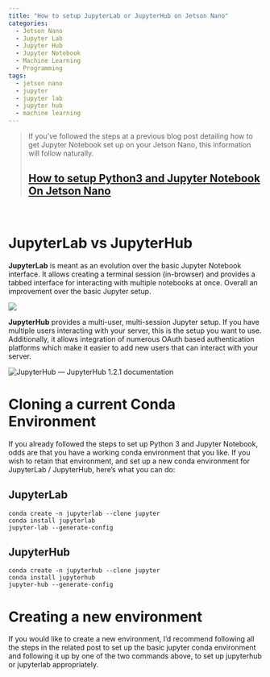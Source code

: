 ```yaml
---
title: "How to setup JupyterLab or JupyterHub on Jetson Nano"
categories:
  - Jetson Nano
  - Jupyter Lab
  - Jupyter Hub
  - Jupyter Notebook
  - Machine Learning
  - Programming
tags:
  - jetson nano
  - jupyter
  - jupyter lab
  - jupyter hub
  - machine learning
---
```


> If you’ve followed the steps at a previous blog post detailing how to get Jupyter Notebook set up on your Jetson Nano, this information will follow naturally.  
>   
> ## [**How to setup Python3 and Jupyter Notebook On Jetson Nano**][1]
<br/>

# JupyterLab vs JupyterHub

**JupyterLab** is meant as an evolution over the basic Jupyter Notebook interface. It allows creating a terminal session (in-browser) and provides a tabbed interface for interacting with multiple notebooks at once. Overall an improvement over the basic Jupyter setup.

<img src="https://jupyterlab.readthedocs.io/en/stable/_images/jupyterlab.png"/>

**JupyterHub** provides a multi-user, multi-session Jupyter setup. If you have multiple users interacting with your server, this is the setup you want to use. Additionally, it allows integration of numerous OAuth based authentication platforms which make it easier to add new users that can interact with your server.

<img src="https://jupyterhub.readthedocs.io/en/stable/_images/jhub-fluxogram.jpeg" alt="JupyterHub — JupyterHub 1.2.1 documentation"/>

# Cloning a current Conda Environment
If you already followed the steps to set up Python 3 and Jupyter Notebook, odds are that you have a working conda environment that you like. If you wish to retain that environment, and set up a new conda environment for JupyterLab / JupyterHub, here’s what you can do:

## JupyterLab

    conda create -n jupyterlab --clone jupyter
    conda install jupyterlab
    jupyter-lab --generate-config

## JupyterHub

    conda create -n jupyterhub --clone jupyter
    conda install jupyterhub
    jupyter-hub --generate-config

# Creating a new environment
If you would like to create a new environment, I’d recommend following all the steps in the related post to set up the basic jupyter conda environment and following it up by one of the two commands above, to set up jupyterhub or jupyterlab appropriately.

[1]: https://sahilramani.com/2020/10/how-to-setup-python3-and-jupyter-notebook-on-jetson-nano/
